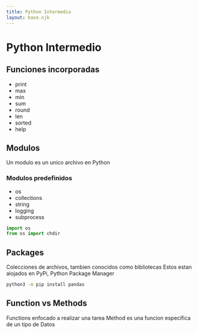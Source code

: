 ```yaml
---
title: Python Intermedio
layout: base.njk
---
```

# Python Intermedio

## Funciones incorporadas

- print
- max
- min
- sum
- round
- len
- sorted
- help

## Modulos

Un modulo es un unico archivo en Python

### Modulos predefinidos

- os
- collections
- string
- logging
- subprocess

```python
import os
from os import chdir
```
## Packages

Colecciones de archivos, tambien conocidos como bibliotecas
Estos estan alojados en PyPi, Python Package Manager

```cmd
python3 -m pip install pandas
```

## Function vs Methods

Functions enfocado a realizar una tarea
Method es una funcion especifica de un tipo de Datos
